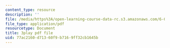 ```yaml
---
content_type: resource
description: ''
file: /media/https%3A/open-learning-course-data-rc.s3.amazonaws.com/6-003-signals-and-systems-fall-2011/77ac2160d71360f9b7169ff32cb1645b_3D51nqZ-97Q.pdf
file_type: application/pdf
resourcetype: Document
title: 3play pdf file
uid: 77ac2160-d713-60f9-b716-9ff32cb1645b
---
```

